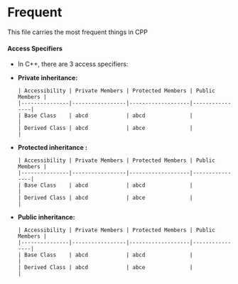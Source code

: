 # Frequent

This file carries the most frequent things in CPP

#### Access Specifiers

*   In C++, there are 3 access specifiers:

*   **Private inheritance:**

        | Accessibility | Private Members | Protected Members | Public Members |
        |---------------|-----------------|-------------------|----------------|
        | Base Class    | abcd            | abcd              |                |
        | Derived Class | abcd            | abce              |                |

*   **Protected inheritance   :**

        | Accessibility | Private Members | Protected Members | Public Members |
        |---------------|-----------------|-------------------|----------------|
        | Base Class    | abcd            | abcd              |                |
        | Derived Class | abcd            | abce              |                |

*   **Public inheritance:**

        | Accessibility | Private Members | Protected Members | Public Members |
        |---------------|-----------------|-------------------|----------------|
        | Base Class    | abcd            | abcd              |                |
        | Derived Class | abcd            | abce              |                |
